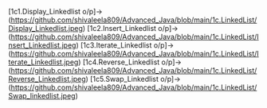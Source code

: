 [1c1.Display_Linkedlist o/p]->(https://github.com/shivaleela809/Advanced_Java/blob/main/1c.LinkedList/Display_Linkedlist.jpeg)
[1c2.Insert_Linkedlist o/p]->(https://github.com/shivaleela809/Advanced_Java/blob/main/1c.LinkedList/Insert_Linkedlist.jpeg)
[1c3.Iterate_Linkedlist o/p]->(https://github.com/shivaleela809/Advanced_Java/blob/main/1c.LinkedList/Iterate_Linkedlist.jpeg)
[1c4.Reverse_Linkedlist o/p]->(https://github.com/shivaleela809/Advanced_Java/blob/main/1c.LinkedList/Reverse_Linkedlist.jpeg)
[1c5.Swap_Linkedlist o/p]->(https://github.com/shivaleela809/Advanced_Java/blob/main/1c.LinkedList/Swap_linkedlist.jpeg)
